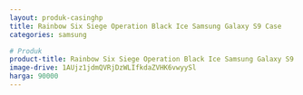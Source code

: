 ```yaml
---
layout: produk-casinghp
title: Rainbow Six Siege Operation Black Ice Samsung Galaxy S9 Case
categories: samsung

# Produk
product-title: Rainbow Six Siege Operation Black Ice Samsung Galaxy S9 Case
image-drive: 1AUjz1jdmQVRjDzWLIfkdaZVHK6vwyySl
harga: 90000
---
```

